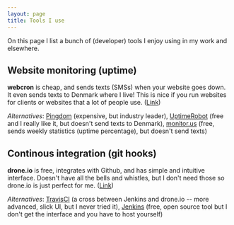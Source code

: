 ```yaml
---
layout: page
title: Tools I use
---
```

On this page I list a bunch of (developer) tools I enjoy using in my work and
elsewhere.

## Website monitoring (uptime)
**webcron** is cheap, and sends texts (SMSs) when your website goes down. It
even sends texts to Denmark where I live! This is nice if you run websites for
clients or websites that a lot of people use. ([Link][webcron])

_Alternatives_: [Pingdom] (expensive, but industry leader), [UptimeRobot] (free and
I really like it, but doesn't send texts to Denmark), [monitor.us] (free, sends
weekly statistics (uptime percentage), but doesn't send texts)

[webcron]: http://www.webcron.org/
[UptimeRobot]: http://uptimerobot.com/
[pingdom]: http://www.pingdom.com/
[monitor.us]: http://www.monitor.us/

## Continous integration (git hooks)
**drone.io** is free, integrates with Github, and has simple and intuitive
interface. Doesn't have all the bells and whistles, but I don't need those so
drone.io is just perfect for me. ([Link](http://drone.io))

_Alternatives_: [TravisCI] (a cross between Jenkins and drone.io -- more
advanced, slick UI, but I never tried it), [Jenkins] (free, open source tool
but I don't get the interface and you have to host yourself)

[TravisCI]: http://travis-ci.org/
[Jenkins]: http://jenkins-ci.org/
